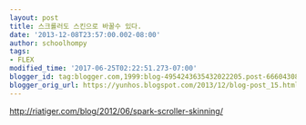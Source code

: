```yaml
---
layout: post
title: 스크롤러도 스킨으로 바꿀수 있다.
date: '2013-12-08T23:57:00.002-08:00'
author: schoolhompy
tags:
- FLEX
modified_time: '2017-06-25T02:22:51.273-07:00'
blogger_id: tag:blogger.com,1999:blog-4954243635432022205.post-6660430839135289482
blogger_orig_url: https://yunhos.blogspot.com/2013/12/blog-post_15.html
---
```


<a href="http://riatiger.com/blog/2012/06/spark-scroller-skinning/">http://riatiger.com/blog/2012/06/spark-scroller-skinning/</a>